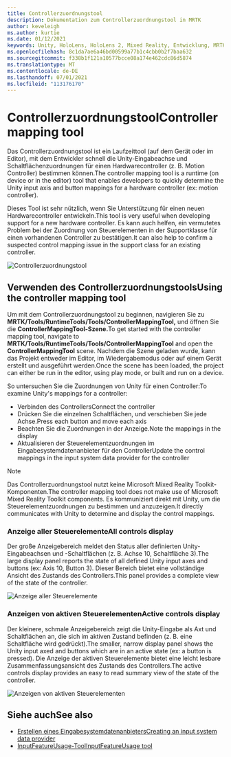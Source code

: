 ```yaml
---
title: Controllerzuordnungstool
description: Dokumentation zum Controllerzuordnungstool in MRTK
author: keveleigh
ms.author: kurtie
ms.date: 01/12/2021
keywords: Unity, HoloLens, HoloLens 2, Mixed Reality, Entwicklung, MRTK,
ms.openlocfilehash: 8c1da7ae6a46bd00599a77b1c4cbb0b2f7baa632
ms.sourcegitcommit: f338b1f121a10577bcce08a174e462cdc86d5874
ms.translationtype: MT
ms.contentlocale: de-DE
ms.lasthandoff: 07/01/2021
ms.locfileid: "113176170"
---
```

# <a name="controller-mapping-tool"></a><span data-ttu-id="a91dc-104">Controllerzuordnungstool</span><span class="sxs-lookup"><span data-stu-id="a91dc-104">Controller mapping tool</span></span>

<span data-ttu-id="a91dc-105">Das Controllerzuordnungstool ist ein Laufzeittool (auf dem Gerät oder im Editor), mit dem Entwickler schnell die Unity-Eingabeachse und Schaltflächenzuordnungen für einen Hardwarecontroller (z. B. Motion Controller) bestimmen können.</span><span class="sxs-lookup"><span data-stu-id="a91dc-105">The controller mapping tool is a runtime (on device or in the editor) tool that enables developers to quickly determine the Unity input axis and button mappings for a hardware controller (ex: motion controller).</span></span>

<span data-ttu-id="a91dc-106">Dieses Tool ist sehr nützlich, wenn Sie Unterstützung für einen neuen Hardwarecontroller entwickeln.</span><span class="sxs-lookup"><span data-stu-id="a91dc-106">This tool is very useful when developing support for a new hardware controller.</span></span> <span data-ttu-id="a91dc-107">Es kann auch helfen, ein vermutetes Problem bei der Zuordnung von Steuerelementen in der Supportklasse für einen vorhandenen Controller zu bestätigen.</span><span class="sxs-lookup"><span data-stu-id="a91dc-107">It can also help to confirm a suspected control mapping issue in the support class for an existing controller.</span></span>

![Controllerzuordnungstool](../images/controller-mapping-tool/ControllerMappingTool.png)

## <a name="using-the-controller-mapping-tool"></a><span data-ttu-id="a91dc-109">Verwenden des Controllerzuordnungstools</span><span class="sxs-lookup"><span data-stu-id="a91dc-109">Using the controller mapping tool</span></span>

<span data-ttu-id="a91dc-110">Um mit dem Controllerzuordnungstool zu beginnen, navigieren Sie zu **MRTK/Tools/RuntimeTools/Tools/ControllerMappingTool,** und öffnen Sie die **ControllerMappingTool-Szene.**</span><span class="sxs-lookup"><span data-stu-id="a91dc-110">To get started with the controller mapping tool, navigate to **MRTK/Tools/RuntimeTools/Tools/ControllerMappingTool** and open the **ControllerMappingTool** scene.</span></span> <span data-ttu-id="a91dc-111">Nachdem die Szene geladen wurde, kann das Projekt entweder im Editor, im Wiedergabemodus oder auf einem Gerät erstellt und ausgeführt werden.</span><span class="sxs-lookup"><span data-stu-id="a91dc-111">Once the scene has been loaded, the project can either be run in the editor, using play mode, or built and run on a device.</span></span>

<span data-ttu-id="a91dc-112">So untersuchen Sie die Zuordnungen von Unity für einen Controller:</span><span class="sxs-lookup"><span data-stu-id="a91dc-112">To examine Unity's mappings for a controller:</span></span>

- <span data-ttu-id="a91dc-113">Verbinden des Controllers</span><span class="sxs-lookup"><span data-stu-id="a91dc-113">Connect the controller</span></span>
- <span data-ttu-id="a91dc-114">Drücken Sie die einzelnen Schaltflächen, und verschieben Sie jede Achse.</span><span class="sxs-lookup"><span data-stu-id="a91dc-114">Press each button and move each axis</span></span>
- <span data-ttu-id="a91dc-115">Beachten Sie die Zuordnungen in der Anzeige.</span><span class="sxs-lookup"><span data-stu-id="a91dc-115">Note the mappings in the display</span></span>
- <span data-ttu-id="a91dc-116">Aktualisieren der Steuerelementzuordnungen im Eingabesystemdatenanbieter für den Controller</span><span class="sxs-lookup"><span data-stu-id="a91dc-116">Update the control mappings in the input system data provider for the controller</span></span>

> [!NOTE]
> <span data-ttu-id="a91dc-117">Das Controllerzuordnungstool nutzt keine Microsoft Mixed Reality Toolkit-Komponenten.</span><span class="sxs-lookup"><span data-stu-id="a91dc-117">The controller mapping tool does not make use of Microsoft Mixed Reality Toolkit components.</span></span> <span data-ttu-id="a91dc-118">Es kommuniziert direkt mit Unity, um die Steuerelementzuordnungen zu bestimmen und anzuzeigen.</span><span class="sxs-lookup"><span data-stu-id="a91dc-118">It directly communicates with Unity to determine and display the control mappings.</span></span>

### <a name="all-controls-display"></a><span data-ttu-id="a91dc-119">Anzeige aller Steuerelemente</span><span class="sxs-lookup"><span data-stu-id="a91dc-119">All controls display</span></span>

<span data-ttu-id="a91dc-120">Der große Anzeigebereich meldet den Status aller definierten Unity-Eingabeachsen und -Schaltflächen (z. B. Achse 10, Schaltfläche 3).</span><span class="sxs-lookup"><span data-stu-id="a91dc-120">The large display panel reports the state of all defined Unity input axes and buttons (ex: Axis 10, Button 3).</span></span> <span data-ttu-id="a91dc-121">Dieser Bereich bietet eine vollständige Ansicht des Zustands des Controllers.</span><span class="sxs-lookup"><span data-stu-id="a91dc-121">This panel provides a complete view of the state of the controller.</span></span>

![Anzeige aller Steuerelemente](../images/controller-mapping-tool/AllControls.png)

### <a name="active-controls-display"></a><span data-ttu-id="a91dc-123">Anzeigen von aktiven Steuerelementen</span><span class="sxs-lookup"><span data-stu-id="a91dc-123">Active controls display</span></span>

<span data-ttu-id="a91dc-124">Der kleinere, schmale Anzeigebereich zeigt die Unity-Eingabe als Axt und Schaltflächen an, die sich im aktiven Zustand befinden (z. B. eine Schaltfläche wird gedrückt).</span><span class="sxs-lookup"><span data-stu-id="a91dc-124">The smaller, narrow display panel shows the Unity input axed and buttons which are in an active state (ex: a button is pressed).</span></span> <span data-ttu-id="a91dc-125">Die Anzeige der aktiven Steuerelemente bietet eine leicht lesbare Zusammenfassungsansicht des Zustands des Controllers.</span><span class="sxs-lookup"><span data-stu-id="a91dc-125">The active controls display provides an easy to read summary view of the state of the controller.</span></span>

![Anzeigen von aktiven Steuerelementen](../images/controller-mapping-tool/ActiveControls.png)

## <a name="see-also"></a><span data-ttu-id="a91dc-127">Siehe auch</span><span class="sxs-lookup"><span data-stu-id="a91dc-127">See also</span></span>

- [<span data-ttu-id="a91dc-128">Erstellen eines Eingabesystemdatenanbieters</span><span class="sxs-lookup"><span data-stu-id="a91dc-128">Creating an input system data provider</span></span>](../input/create-data-provider.md)
- [<span data-ttu-id="a91dc-129">InputFeatureUsage-Tool</span><span class="sxs-lookup"><span data-stu-id="a91dc-129">InputFeatureUsage tool</span></span>](input-feature-usage-tool.md)
